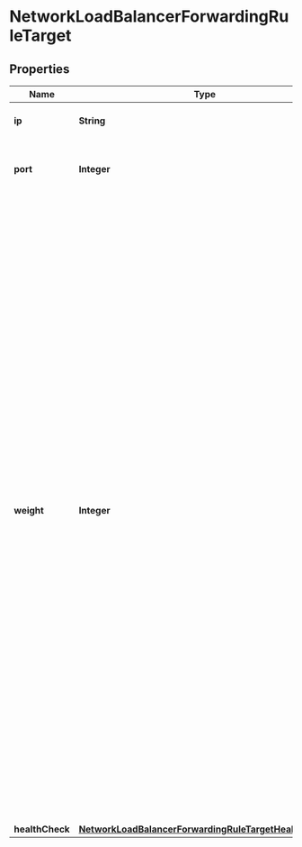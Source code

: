 

# NetworkLoadBalancerForwardingRuleTarget

## Properties

| Name | Type | Description | Notes |
| ------------ | ------------- | ------------- | ------------- |
| **ip** | **String** | IP of a balanced target VM |  |
| **port** | **Integer** | Port of the balanced target service. (range: 1 to 65535) |  |
| **weight** | **Integer** | Weight parameter is used to adjust the target VM&#39;s weight relative to other target VMs. All target VMs will receive a load proportional to their weight relative to the sum of all weights, so the higher the weight, the higher the load. The default weight is 1, and the maximal value is 256. A value of 0 means the target VM will not participate in load-balancing but will still accept persistent connections. If this parameter is used to distribute the load according to target VM&#39;s capacity, it is recommended to start with values which can both grow and shrink, for instance between 10 and 100 to leave enough room above and below for later adjustments. |  |
| **healthCheck** | [**NetworkLoadBalancerForwardingRuleTargetHealthCheck**](NetworkLoadBalancerForwardingRuleTargetHealthCheck.md) |  |  [optional] |


